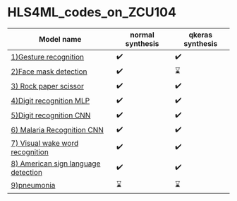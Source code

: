 # HLS4ML_codes_on_ZCU104


|  Model name | normal synthesis | qkeras synthesis |
|----------|----------|----------|
|  <a href="https://github.com/minecraftdixit/HLS4ML_codes_on_ZCU104/tree/main/code1">1)Gesture recognition</a>   | ✔️       | ✔️
| <a href="https://github.com/minecraftdixit/HLS4ML_codes_on_ZCU104/tree/main/code3">2)Face mask detection</a>|  ✔️        | ⌛  |
|<a href="https://github.com/minecraftdixit/HLS4ML_codes_on_ZCU104/tree/main/code4">3) Rock paper scissor</a>   |  ✔️      |   ✔️    |
| <a href="https://github.com/minecraftdixit/HLS4ML_codes_on_ZCU104/tree/main/code5">4)Digit recognition MLP</a>|  ✔️         | ✔️     |
|<a href="https://github.com/minecraftdixit/HLS4ML_codes_on_ZCU104/tree/main/digit_recog_cnn">5)Digit recognition CNN</a> |  ✔️          | ✔️    |
| <a href="https://github.com/minecraftdixit/HLS4ML_codes_on_ZCU104/tree/main/malaria_tf">6) Malaria Recognition CNN  </a>  |  ✔️          | ✔️    |
|<a href="https://github.com/minecraftdixit/HLS4ML_codes_on_ZCU104/tree/main/vww">7) Visual wake word recognition   </a> |  ✔️          |  ✔️  |
|<a href="https://github.com/minecraftdixit/HLS4ML_codes_on_ZCU104/tree/main/asl">8) American sign language detection  </a> | ✔️| ✔️| |
|<a href="https://github.com/minecraftdixit/HLS4ML_codes_on_ZCU104/tree/main/asl">9)pneumonia </a> | ⌛| ⌛|








